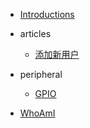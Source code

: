 - [Introductions](/)

* articles

  - [添加新用户](articles/Yocto_add_users.md)


* peripheral

  - [GPIO](peripheral/gpio_01.md)


* [WhoAmI](about.md)
